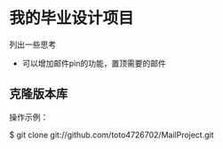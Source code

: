 # 我的毕业设计项目

列出一些思考

* 可以增加邮件pin的功能，置顶需要的邮件



## 克隆版本库

操作示例：

$ git clone git://github.com/toto4726702/MailProject.git